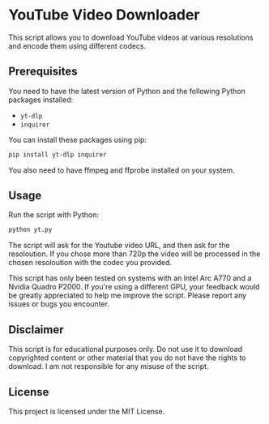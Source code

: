 # YouTube Video Downloader

This script allows you to download YouTube videos at various resolutions and encode them using different codecs.

## Prerequisites

You need to have the latest version of Python and the following Python packages installed:

- `yt-dlp`
- `inquirer`

You can install these packages using pip:

```bash
pip install yt-dlp inquirer
```

You also need to have ffmpeg and ffprobe installed on your system.

## Usage
Run the script with Python:
```bash
python yt.py
```

The script will ask for the Youtube video URL, and then ask for the resoloution. If you chose more than 720p the video will be processed in the chosen resoloution with the codec you provided.

This script has only been tested on systems with an Intel Arc A770 and a Nvidia Quadro P2000. If you're using a different GPU, your feedback would be greatly appreciated to help me improve the script. Please report any issues or bugs you encounter.

## Disclaimer
This script is for educational purposes only. Do not use it to download copyrighted content or other material that you do not have the rights to download. I am not responsible for any misuse of the script.

## License
This project is licensed under the MIT License.
